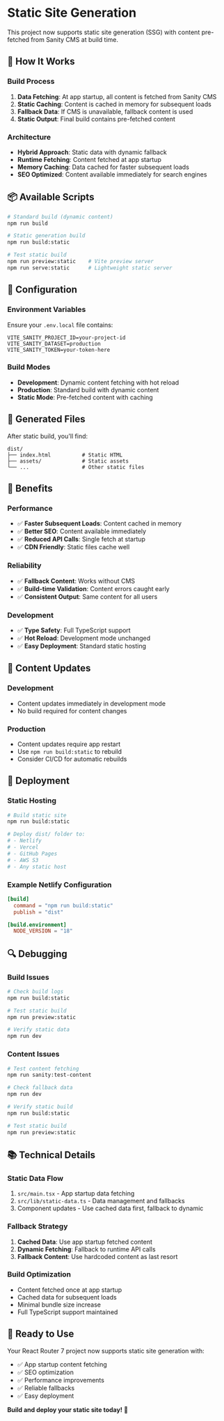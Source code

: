 # Static Site Generation

This project now supports static site generation (SSG) with content pre-fetched from Sanity CMS at build time.

## 🚀 How It Works

### Build Process
1. **Data Fetching**: At app startup, all content is fetched from Sanity CMS
2. **Static Caching**: Content is cached in memory for subsequent loads
3. **Fallback Data**: If CMS is unavailable, fallback content is used
4. **Static Output**: Final build contains pre-fetched content

### Architecture
- **Hybrid Approach**: Static data with dynamic fallback
- **Runtime Fetching**: Content fetched at app startup
- **Memory Caching**: Data cached for faster subsequent loads
- **SEO Optimized**: Content available immediately for search engines

## 📦 Available Scripts

```bash
# Standard build (dynamic content)
npm run build

# Static generation build
npm run build:static

# Test static build
npm run preview:static    # Vite preview server
npm run serve:static      # Lightweight static server
```

## 🔧 Configuration

### Environment Variables
Ensure your `.env.local` file contains:
```env
VITE_SANITY_PROJECT_ID=your-project-id
VITE_SANITY_DATASET=production
VITE_SANITY_TOKEN=your-token-here
```

### Build Modes
- **Development**: Dynamic content fetching with hot reload
- **Production**: Standard build with dynamic content
- **Static Mode**: Pre-fetched content with caching

## 📁 Generated Files

After static build, you'll find:
```
dist/
├── index.html          # Static HTML
├── assets/             # Static assets
└── ...                 # Other static files
```

## 🎯 Benefits

### Performance
- ✅ **Faster Subsequent Loads**: Content cached in memory
- ✅ **Better SEO**: Content available immediately
- ✅ **Reduced API Calls**: Single fetch at startup
- ✅ **CDN Friendly**: Static files cache well

### Reliability
- ✅ **Fallback Content**: Works without CMS
- ✅ **Build-time Validation**: Content errors caught early
- ✅ **Consistent Output**: Same content for all users

### Development
- ✅ **Type Safety**: Full TypeScript support
- ✅ **Hot Reload**: Development mode unchanged
- ✅ **Easy Deployment**: Standard static hosting

## 🔄 Content Updates

### Development
- Content updates immediately in development mode
- No build required for content changes

### Production
- Content updates require app restart
- Use `npm run build:static` to rebuild
- Consider CI/CD for automatic rebuilds

## 🚀 Deployment

### Static Hosting
```bash
# Build static site
npm run build:static

# Deploy dist/ folder to:
# - Netlify
# - Vercel
# - GitHub Pages
# - AWS S3
# - Any static host
```

### Example Netlify Configuration
```toml
[build]
  command = "npm run build:static"
  publish = "dist"

[build.environment]
  NODE_VERSION = "18"
```

## 🔍 Debugging

### Build Issues
```bash
# Check build logs
npm run build:static

# Test static build
npm run preview:static

# Verify static data
npm run dev
```

### Content Issues
```bash
# Test content fetching
npm run sanity:test-content

# Check fallback data
npm run dev

# Verify static build
npm run build:static

# Test static build
npm run preview:static
```

## 📚 Technical Details

### Static Data Flow
1. `src/main.tsx` - App startup data fetching
2. `src/lib/static-data.ts` - Data management and fallbacks
3. Component updates - Use cached data first, fallback to dynamic

### Fallback Strategy
1. **Cached Data**: Use app startup fetched content
2. **Dynamic Fetching**: Fallback to runtime API calls
3. **Fallback Content**: Use hardcoded content as last resort

### Build Optimization
- Content fetched once at app startup
- Cached data for subsequent loads
- Minimal bundle size increase
- Full TypeScript support maintained

## 🎉 Ready to Use

Your React Router 7 project now supports static site generation with:
- ✅ App startup content fetching
- ✅ SEO optimization
- ✅ Performance improvements
- ✅ Reliable fallbacks
- ✅ Easy deployment

**Build and deploy your static site today!** 🚀 